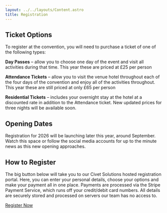 ```yaml
---
layout: ../../layouts/Content.astro
title: Registration
---
```


## Ticket Options

To register at the convention, you will need to purchase a ticket of one of the following types:

**Day Passes** – allow you to choose one day of the event and visit all activities during that time. This year these are priced at £25 per person

**Attendance Tickets** – allow you to visit the venue hotel throughout each of the four days of the convention and enjoy all of the activities throughout. This year these are still priced at only £65 per person

**Residential Tickets** – includes your overnight stay at the hotel at a discounted rate in addition to the Attendance ticket. New updated prices for three nights will be available soon.

## Opening Dates

Registration for 2026 will be launching later this year, around September. Watch this space or follow the social media accounts for up to the minute news as this new opening approaches.

## How to Register

The big button below will take you to our Civet Solutions hosted registration portal. Here, you can enter your personal details, choose your options and make your payment all in one place. Payments are processed via the Stripe Payment Service, which runs off your credit/debit card numbers. All details are securely stored and processed on servers our team has no access to.

[Register Now](#)
